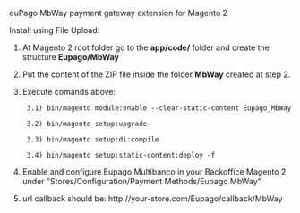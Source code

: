 euPago MbWay payment gateway extension for Magento 2


Install using File Upload:


1) At Magento 2 root folder go to the **app/code/** folder and create the structure **Eupago/MbWay**

2) Put the content of the ZIP file inside the folder **MbWay** created at step 2.

3) Execute comands above:

		3.1) bin/magento module:enable --clear-static-content Eupago_MbWay

		3.2) bin/magento setup:upgrade

		3.3) bin/magento setup:di:compile

		3.4) bin/magento setup:static-content:deploy -f
  

4) Enable and configure Eupago Multibanco in your Backoffice Magento 2 under "Stores/Configuration/Payment Methods/Eupago MbWay"

5) url callback should be: http<area>://your-store.com/Eupago/callback/MbWay

